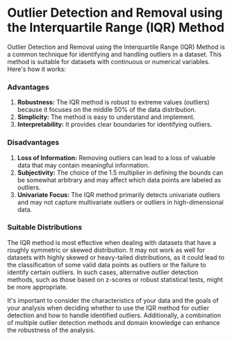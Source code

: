 <h1>Outlier Detection and Removal using the Interquartile Range (IQR) Method</h1>
    <p>Outlier Detection and Removal using the Interquartile Range (IQR) Method is a common technique for identifying and handling outliers in a dataset. This method is suitable for datasets with continuous or numerical variables. Here's how it works:</p>


  <h3>Advantages</h3>
    <ol>
        <li><strong>Robustness:</strong> The IQR method is robust to extreme values (outliers) because it focuses on the middle 50% of the data distribution.</li>
        <li><strong>Simplicity:</strong> The method is easy to understand and implement.</li>
        <li><strong>Interpretability:</strong> It provides clear boundaries for identifying outliers.</li>
    </ol>

  <h3>Disadvantages</h3>
    <ol>
        <li><strong>Loss of Information:</strong> Removing outliers can lead to a loss of valuable data that may contain meaningful information.</li>
        <li><strong>Subjectivity:</strong> The choice of the 1.5 multiplier in defining the bounds can be somewhat arbitrary and may affect which data points are labeled as outliers.</li>
        <li><strong>Univariate Focus:</strong> The IQR method primarily detects univariate outliers and may not capture multivariate outliers or outliers in high-dimensional data.</li>
    </ol>

  <h3>Suitable Distributions</h3>
    <p>The IQR method is most effective when dealing with datasets that have a roughly symmetric or skewed distribution. It may not work as well for datasets with highly skewed or heavy-tailed distributions, as it could lead to the classification of some valid data points as outliers or the failure to identify certain outliers. In such cases, alternative outlier detection methods, such as those based on z-scores or robust statistical tests, might be more appropriate.</p>

  <p>It's important to consider the characteristics of your data and the goals of your analysis when deciding whether to use the IQR method for outlier detection and how to handle identified outliers. Additionally, a combination of multiple outlier detection methods and domain knowledge can enhance the robustness of the analysis.</p>

